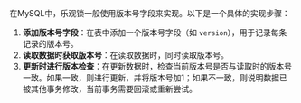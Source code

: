 在MySQL中，乐观锁一般使用版本号字段来实现。以下是一个具体的实现步骤：
1. **添加版本号字段**：在表中添加一个版本号字段（如 `version`），用于记录每条记录的版本号。
2. **读取数据时获取版本号**：在读取数据时，同时读取版本号。
3. **更新时进行版本检查**：在更新数据时，检查当前版本号是否与读取时的版本号一致。如果一致，则进行更新，并将版本号加1；如果不一致，则说明数据已被其他事务修改，当前事务需要回滚或重新尝试。
